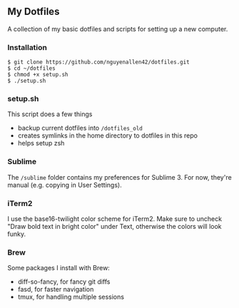 ## My Dotfiles

A collection of my basic dotfiles and scripts for setting up a new computer.

### Installation

```
$ git clone https://github.com/nguyenallen42/dotfiles.git
$ cd ~/dotfiles
$ chmod +x setup.sh
$ ./setup.sh
```

### setup.sh

This script does a few things
- backup current dotfiles into `/dotfiles_old`
- creates symlinks in the home directory to dotfiles in this repo
- helps setup zsh

### Sublime

The `/sublime` folder contains my preferences for Sublime 3. For now, they're manual
(e.g. copying in User Settings).

### iTerm2

I use the base16-twilight color scheme for iTerm2. Make sure to uncheck "Draw bold text
in bright color" under Text, otherwise the colors will look funky.

### Brew

Some packages I install with Brew:
- diff-so-fancy, for fancy git diffs
- fasd, for faster navigation
- tmux, for handling multiple sessions
